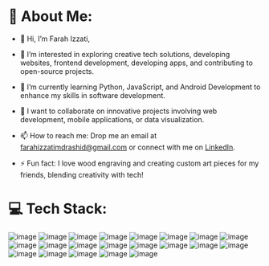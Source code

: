 # 💫 About Me:

- 👋 Hi, I’m Farah Izzati,
 
- 👀 I’m interested in exploring creative tech solutions, developing websites, frontend development, developing apps, and contributing to open-source projects.
  
- 🌱 I’m currently learning Python, JavaScript, and Android Development to enhance my skills in software development.  

- 💞️ I want to collaborate on innovative projects involving web development, mobile applications, or data visualization.  

- 📫 How to reach me: Drop me an email at farahizzatimdrashid@gmail.com or connect with me on [LinkedIn](https://linkedin.com/in/zetyfowra97).  

- ⚡ Fun fact: I love wood engraving and creating custom art pieces for my friends, blending creativity with tech!

# 💻 Tech Stack:

![image](https://github.com/user-attachments/assets/67a28884-72d3-4148-8845-73e08f5afe9d) ![image](https://github.com/user-attachments/assets/11bdd943-0b55-42d1-bedb-2695392efc86) ![image](https://github.com/user-attachments/assets/539e0012-037f-4311-aa63-9b6564630ee1) ![image](https://github.com/user-attachments/assets/31e114e9-11a7-42dd-8fc2-67a91406de02) ![image](https://github.com/user-attachments/assets/e6ef0042-3228-473c-bdbc-59b686ad3d1f) ![image](https://github.com/user-attachments/assets/6b137cc8-80d9-4255-8a42-1856394cc260) ![image](https://github.com/user-attachments/assets/d69726d2-e19e-4a2d-a510-620680a57622) ![image](https://github.com/user-attachments/assets/603b3158-4ced-42fb-90fa-e770000f31ec) ![image](https://github.com/user-attachments/assets/0f2902ce-7b1d-48ce-a044-da0e834892f2) ![image](https://github.com/user-attachments/assets/39a88e51-09e4-4333-8b36-a5c8b19e8d5a) ![image](https://github.com/user-attachments/assets/dea65ea1-76c9-41b9-892f-fb3652f3ab0e) ![image](https://github.com/user-attachments/assets/a45e7e10-98f9-44f6-9305-b61d6df93dcd) ![image](https://github.com/user-attachments/assets/9abf3311-28b9-41f4-b4a1-b558e1be3ef9) ![image](https://github.com/user-attachments/assets/d14d3d1d-1551-4e01-b86f-3bf5ae165c4b) ![image](https://github.com/user-attachments/assets/b8b2fd42-9908-4395-bf34-8d0ef936a8d7) ![image](https://github.com/user-attachments/assets/587aa93f-568e-4be2-a129-7b7ab133f0d7) ![image](https://github.com/user-attachments/assets/6c086976-b5a6-4186-ba80-c4a0f8d49097) ![image](https://github.com/user-attachments/assets/adff7d9b-4f20-4fa2-ba2b-0b8e86ce198f) ![image](https://github.com/user-attachments/assets/f8d8cd34-5350-466b-bc79-77ce52f2f8fc) ![image](https://github.com/user-attachments/assets/ad303903-9b5d-44ea-9e73-8ef2983c86b3) ![image](https://github.com/user-attachments/assets/ffd5bce5-a61f-4731-b15d-341eb3cdc2e4)





















<!---
zetyfowra97/zetyfowra97 is a ✨ special ✨ repository because its `README.md` (this file) appears on your GitHub profile.
You can click the Preview link to take a look at your changes.
--->
